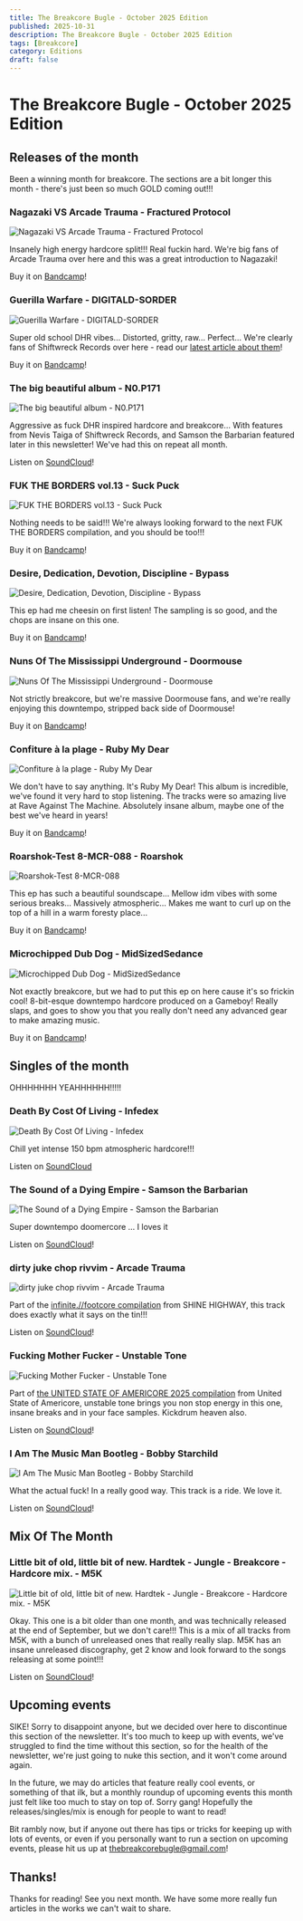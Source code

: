 ```yaml
---
title: The Breakcore Bugle - October 2025 Edition
published: 2025-10-31
description: The Breakcore Bugle - October 2025 Edition
tags: [Breakcore]
category: Editions
draft: false
---
```


# The Breakcore Bugle - October 2025 Edition

## Releases of the month

Been a winning month for breakcore. The sections are a bit longer this month - there's just been so much GOLD coming out!!!

### Nagazaki VS Arcade Trauma - Fractured Protocol

![Nagazaki VS Arcade Trauma - Fractured Protocol](./nagasaki-vs-arcade-trauma-fractured-protocol.jpg)

Insanely high energy hardcore split!!! Real fuckin hard. We're big fans of Arcade Trauma over here and this was a great introduction to Nagazaki!

Buy it on [Bandcamp](https://prototypesrecords.bandcamp.com/album/fractured-protocol-pr135)!

### Guerilla Warfare - DIGITALD-SORDER

![Guerilla Warfare - DIGITALD-SORDER](./guerilla-warfare-digitald-sorder.png)

Super old school DHR vibes... Distorted, gritty, raw... Perfect... We're clearly fans of Shiftwreck Records over here - read our [latest article about them](https://thebreakcorebugle.com/posts/spotlight-01-shiftwreck-records/)!

Buy it on [Bandcamp](https://shiftwreck.bandcamp.com/album/guerilla-warfare)!

### The big beautiful album - N0.P171

![The big beautiful album - N0.P171](./the-big-beautiful-album-n0p171.png)

Aggressive as fuck DHR inspired hardcore and breakcore... With features from Nevis Taiga of Shiftwreck Records, and Samson the Barbarian featured later in this newsletter! We've had this on repeat all month.

Listen on [SoundCloud](https://soundcloud.com/thedosfivereed/sets/the-big-beautiful-album?si=81e08331c54c4390978906f7ea932f42&utm_source=clipboard&utm_medium=text&utm_campaign=social_sharing)!

### FUK THE BORDERS vol.13 - Suck Puck

![FUK THE BORDERS vol.13 - Suck Puck](./fuk-the-borders-vol-13.jpg)

Nothing needs to be said!!! We're always looking forward to the next FUK THE BORDERS compilation, and you should be too!!!

Buy it on [Bandcamp](https://suckpuckcompillations.bandcamp.com/album/fuk-the-borders-vol-13)!

### Desire, Dedication, Devotion, Discipline - Bypass

![Desire, Dedication, Devotion, Discipline - Bypass](./desire-dedication-devotion-discipline-bypass.png)

This ep had me cheesin on first listen! The sampling is so good, and the chops are insane on this one.

Buy it on [Bandcamp](https://southenglandhateclub.bandcamp.com/album/desire-dedication-devotion-discipline)!

### Nuns Of The Mississippi Underground - Doormouse

![Nuns Of The Mississippi Underground - Doormouse](./nuns-of-the-mississipi-underground-doormouse.png)

Not strictly breakcore, but we're massive Doormouse fans, and we're really enjoying this downtempo, stripped back side of Doormouse!

Buy it on [Bandcamp](https://doormouse.bandcamp.com/album/nuns-of-the-mississippi-underground)!

### Confiture à la plage - Ruby My Dear

![Confiture à la plage - Ruby My Dear](./configure-a-la-plage-ruby-my-dear.png)

We don't have to say anything. It's Ruby My Dear! This album is incredible, we've found it very hard to stop listening. The tracks were so amazing live at Rave Against The Machine. Absolutely insane album, maybe one of the best we've heard in years!

Buy it on [Bandcamp](https://rubymydear.bandcamp.com/album/confiture-la-plage)!

### Roarshok-Test 8-MCR-088 - Roarshok

![Roarshok-Test 8-MCR-088](./roarshok-test-8-MCR-088-roarshok.png)

This ep has such a beautiful soundscape... Mellow idm vibes with some serious breaks... Massively atmospheric... Makes me want to curl up on the top of a hill in a warm foresty place...

Buy it on [Bandcamp](https://mobcorechicagorecords.bandcamp.com/album/roarshok-test-8-mcr-088)!

### Microchipped Dub Dog - MidSizedSedance

![Microchipped Dub Dog - MidSizedSedance](./microchipped-dub-dog-midsizedsedance.jpg)

Not exactly breakcore, but we had to put this ep on here cause it's so frickin cool! 8-bit-esque downtempo hardcore produced on a Gameboy! Really slaps, and goes to show you that you really don't need any advanced gear to make amazing music.

Buy it on [Bandcamp](https://soundcloud.com/midsized-sedan/sets/microchipped-dub-dog?si=cdec457b75434e14982edbacaf58b893&utm_source=clipboard&utm_medium=text&utm_campaign=social_sharing)!

## Singles of the month

OHHHHHHH YEAHHHHHH!!!!!

### Death By Cost Of Living - Infedex

![Death By Cost Of Living - Infedex](./death-by-cost-of-living-infedex.png)

Chill yet intense 150 bpm atmospheric hardcore!!!

Listen on [SoundCloud](https://soundcloud.com/infedex/death-by-cost-of-living?si=2ebd3d7779f04b9cafa93bbd5b94a564&utm_source=clipboard&utm_medium=text&utm_campaign=social_sharing)

### The Sound of a Dying Empire - Samson the Barbarian

![The Sound of a Dying Empire - Samson the Barbarian](./the-sound-of-a-dying-empire-samson-the-barbarian.png)

Super downtempo doomercore ... I loves it

Listen on [SoundCloud](https://soundcloud.com/samsonthebarbarian/the-sound-of-a-dying-empire?si=bc0dcf0962b04f6e8dea2bfe2803175f&utm_source=clipboard&utm_medium=text&utm_campaign=social_sharing)!

### dirty juke chop rivvim - Arcade Trauma

![dirty juke chop rivvim - Arcade Trauma](./dirty-juke-chop-rivvim-arcade-trauma.png)

Part of the [infinite.//footcore compilation](https://shinehighway.bandcamp.com/album/infinite-footcore) from SHINE HIGHWAY, this track does exactly what it says on the tin!!!

Listen on [SoundCloud](https://soundcloud.com/arcadetrauma/dirty-juke-chop-rivvim?si=fd5cb4f499174ff5832bf1f8631f3469&utm_source=clipboard&utm_medium=text&utm_campaign=social_sharing)!

### Fucking Mother Fucker - Unstable Tone

![Fucking Mother Fucker - Unstable Tone](./fucking-mother-fucker-unstable-tone.png)

Part of [the UNITED STATE OF AMERICORE 2025 compilation](https://unitedstateofamericore.bandcamp.com/album/the-united-state-of-americore-2025-compilation) from United State of Americore, unstable tone brings you non stop energy in this one, insane breaks and in your face samples. Kickdrum heaven also.

Listen on [SoundCloud](https://soundcloud.com/unstabletone/fucking-mother-fucker?si=b08edbe9fae54db69666e1b04932e256&utm_source=clipboard&utm_medium=text&utm_campaign=social_sharing)!

### I Am The Music Man Bootleg - Bobby Starchild

![I Am The Music Man Bootleg - Bobby Starchild](./i-am-the-music-man-bootleg-bobby-starchild.png)

What the actual fuck! In a really good way. This track is a ride. We love it.

Listen on [SoundCloud](https://soundcloud.com/bobby-starchild/i-am-the-music-man?si=db22abbfbadd48a0a61157e1fe7576cc&utm_source=clipboard&utm_medium=text&utm_campaign=social_sharing)!

## Mix Of The Month

### Little bit of old, little bit of new. Hardtek - Jungle - Breakcore - Hardcore mix. - M5K

![Little bit of old, little bit of new. Hardtek - Jungle - Breakcore - Hardcore mix. - M5K](./little-bit-of-old-m5k.png)

Okay. This one is a bit older than one month, and was technically released at the end of September, but we don't care!!! This is a mix of all tracks from M5K, with a bunch of unreleased ones that really really slap. M5K has an insane unreleased discography, get 2 know and look forward to the songs releasing at some point!!!

Listen on [SoundCloud](https://soundcloud.com/mfivek/little-bit-of-old-little-bit-of-new-hardtek-jungle-breakcore-mix?si=5cef49d932b74fc19166ae151deedd0e&utm_source=clipboard&utm_medium=text&utm_campaign=social_sharing)!

## Upcoming events

SIKE! Sorry to disappoint anyone, but we decided over here to discontinue this section of the newsletter. It's too much to keep up with events, we've struggled to find the time without this section, so for the health of the newsletter, we're just going to nuke this section, and it won't come around again.

In the future, we may do articles that feature really cool events, or something of that ilk, but a monthly roundup of upcoming events this month just felt like too much to stay on top of. Sorry gang! Hopefully the releases/singles/mix is enough for people to want to read!

Bit rambly now, but if anyone out there has tips or tricks for keeping up with lots of events, or even if you personally want to run a section on upcoming events, please hit us up at [thebreakcorebugle\@gmail.com](mailto:thebreakcorebugle\@gmail.com)!

## Thanks!

Thanks for reading! See you next month. We have some more really fun articles in the works we can't wait to share.
